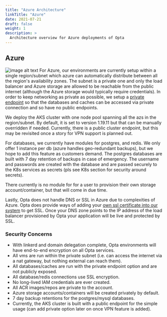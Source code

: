 ```yaml
---
title: "Azure Architecture"
linkTitle: "Azure"
date: 2021-07-21
draft: false
weight: 1
description: >
  Architecture overview for Azure deployments of Opta
---
```


## Azure

![image alt text](/images/opta_azure_architecture.png)
For Azure, our environments are currently setup within a single region/subnet which azure can automatically distribute
between all the region's availability zones. The subnet is a private one and only the load balancer and Azure storage
are allowed to be reachable from the public internet (although the Azure storage would typically require credentials).
In order to keep networking as private as possible, we setup a
[private endpoint](https://docs.microsoft.com/en-us/azure/private-link/private-endpoint-overview) so that the 
databases and caches can be accessed via private connection and so have no public endpoints.

We deploy the AKS cluster with one node pool spanning all the azs in the region/subnet. By default, it is set to version 
1.19.11 but that can be manually overridden if needed. 
Currently, there is a public cluster endpoint, but this may be revisited once a story for VPN support is planned out.

For databases, we currently have modules for postgres, and redis. We only offer 1 instance per db
(azure handles geo-redundant backups), but we hope to add this feature as customers demand. The postgres databases are
built with 7 day retention of backups in case of emergency. The username and passwords are created with the database
and are passed securely to the K8s services as secrets (pls see K8s section for security around secrets).

There currently is no module for for a user to provision their own storage account/container, but that will come in due
time.

Lastly, Opta does not handle DNS or SSL in Azure due to complexities of Azure. Opta does provide ways of adding your
[own ssl certificate into our system](/miscellaneous/ingress) to get SSL. Once your DNS zone points to the IP address of the load balancer
provisioned by Opta your application will be live and protected by SSL.

### Security Concerns

- With linkerd and domain delegation complete, Opta environments will have end-to-end encryption on all Opta services.
- All vms are run within the private subnet (i.e. can access the internet via a nat gateway, but
  nothing external can reach them).
- All databases/caches are run with the private endpoint option and are not publicly exposed.
- All database/redis connections use SSL encryption.
- No long-lived IAM credentials are ever created.
- All ACR images/repos are private to the account.
- Azure storage accounts/containers will be created privately by default.
- 7 day backup retentions for the postgres/mysql databases.
- Currently, the AKS cluster is built with a public endpoint for the simple usage (can add private option later on once
  VPN feature is added).